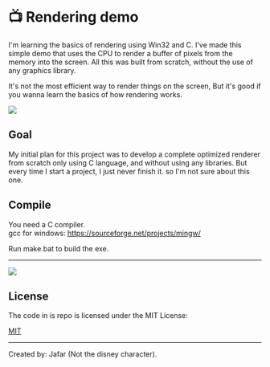 
# 📺 Rendering demo

I'm learning the basics of rendering using Win32 and C. I've made this simple demo that uses the CPU to render a buffer of pixels from the memory into the screen. All this was built from scratch, without the use of any graphics library.

It's not the most efficient way to render things on the screen, But it's good if you wanna learn the basics of how rendering works.


![](https://user-images.githubusercontent.com/88181694/156913186-aaef8017-804b-47c9-8391-af225107908f.png)

## Goal
My initial plan for this project was to develop a complete optimized renderer from scratch only using C language, and without using any libraries. But every time I start a project, I just never finish it. so I'm not sure about this one.   


## Compile
You need a C compiler.\
gcc for windows: https://sourceforge.net/projects/mingw/

Run make.bat to build the exe.
________

![](https://user-images.githubusercontent.com/88181694/156914817-83f808c3-0be4-4572-91bc-b77a8b1e3f4f.jpg)
## License
The code in is repo is licensed under the MIT License:

[MIT](https://choosealicense.com/licenses/mit/)

_______


Created by: Jafar (Not the disney character).
